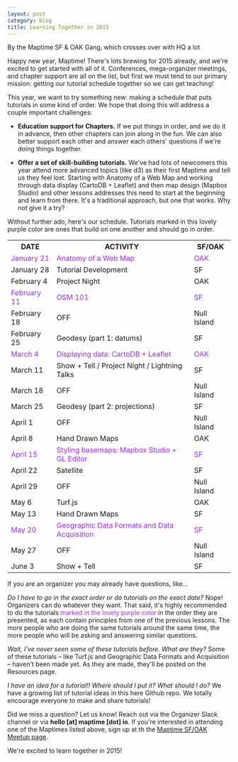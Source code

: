 ```yaml
---
layout: post
category: blog
title: Learning Together in 2015
---
```


By the Maptime SF & OAK Gang, which crosses over with HQ a lot

Happy new year, Maptime! There's lots brewing for 2015 already, and we're excited to get started with all of it. Conferences, mega-organizer meetings, and chapter support are all on the list, but first we must tend to our primary mission: getting our tutorial schedule together so we can get teaching!

This year, we want to try something new: making a schedule that puts tutorials in some kind of order. We hope that doing this will address a couple important challenges: 

<!--more-->

- <strong>Education support for Chapters.</strong> If we put things in order, and we do it in advance, then other chapters can join along in the fun. We can also better support each other and answer each others' questions if we're doing things together. 

- <strong>Offer a set of skill-building tutorials.</strong> We've had lots of newcomers this year attend more advanced topics (like d3) as their first Maptime and tell us they feel lost. Starting with Anatomy of a Web Map and working through data display (CartoDB + Leaflet) and then map design (Mapbox Studio) and other lessons addresses this need to start at the beginning and learn from there. It's a traditional approach, but one that works. Why not give it a try?

Without further ado, here's our schedule. Tutorials marked in this lovely purple color are ones that build on one another and should go in order. 

<table>
  <tr><th>DATE </th><th>ACTIVITY</th><th>SF/OAK</th> </tr>
  <tr style="color:#9A2EFE"><td>January 21 </td><td>Anatomy of a Web Map</td>	<td>OAK</td></tr>
  <tr><td>January 28</td> <td>Tutorial Development</td>	<td>SF</td> </tr>
  <tr><td>February 4</td> <td>Project Night</td>	<td>OAK </td></tr>
  <tr style="color:#9A2EFE"><td>February 11</td> <td>OSM 101</td>	<td>SF</td></tr>
  <tr><td>February 18</td> <td>OFF</td>	<td>Null Island</td> </tr>
  <tr><td>February 25</td> <td>Geodesy (part 1: datums)</td>	<td>SF</td> </tr>
  <tr style="color:#9A2EFE"><td>March 4</td> <td>Displaying data: CartoDB + Leaflet</td><td>OAK </td></tr>
  <tr><td>March 11</td> <td>Show + Tell / Project Night / Lightning Talks</td>	<td>SF</td> </tr>
  <tr><td>March 18 </td><td>OFF</td>	<td>Null Island</td> </tr>
  <tr><td>March 25</td> <td>Geodesy (part 2: projections)</td> 	<td>SF </td></tr>
  <tr><td>April 1</td> <td>OFF</td>	<td>Null Island</td> </tr>
  <tr><td>April 8 </td><td>Hand Drawn Maps</td>	<td>OAK</td> </tr>
  <tr style="color:#9A2EFE"><td>April 15</td> <td>Styling basemaps: Mapbox Studio + GL Editor</td><td>SF </td> </tr>
  <tr><td>April 22</td><td>Satellite</td>	<td>SF</td> </tr>
  <tr><td>April 29</td> <td>OFF</td>	<td>Null Island</td> </tr>
  <tr><td>May 6	</td><td>Turf.js</td>	<td>OAK</td> </tr>
  <tr><td>May 13 </td><td>Hand Drawn Maps</td>	<td>SF </td></tr>
  <tr style="color:#9A2EFE"><td>May 20</td> <td>Geographic Data Formats and Data Acquisition</td>	<td>SF</td></tr>
  <tr><td>May 27 </td><td>OFF</td>	<td>Null Island</td> </tr>
  <tr><td>June 3</td> <td>Show + Tell	</td><td>SF </td></tr>
</table>

If you are an organizer you may already have questions, like...

<em>Do I have to go in the exact order or do tutorials on the exact date?</em>
Nope! Organizers can do whatever they want. That said, it's highly recommended to do the tutorials<span style="color:#9A2EFE"> marked in the lovely purple color</span> in the order they are presented, as each contain principles from one of the previous lessons. The more people who are doing the same tutorials around the same time, the more people who will be asking and answering similar questions. 

<em>Wait, I've never seen some of these tutorials before. What are they?</em>
Some of these tutorials – like Turf.js and Geographic Data Formats and Acquisition – haven't been made yet. As they are made, they'll be posted on the Resources page. 

<em>I have an idea for a tutorial!! Where should I put it? What should I do?</em>
We have a growing list of tutorial ideas in this here Github repo. We totally encourage everyone to make and share tutorials! 

Did we miss a question? Let us know! Reach out via the Organizer Slack channel or via  __hello [at] maptime [dot] io__. If you're interested in attending one of the Maptimes listed above, sign up at th the [Maptime SF/OAK Meetup page](http://www.meetup.com/Maptime-SF).

We're excited to learn together in 2015!